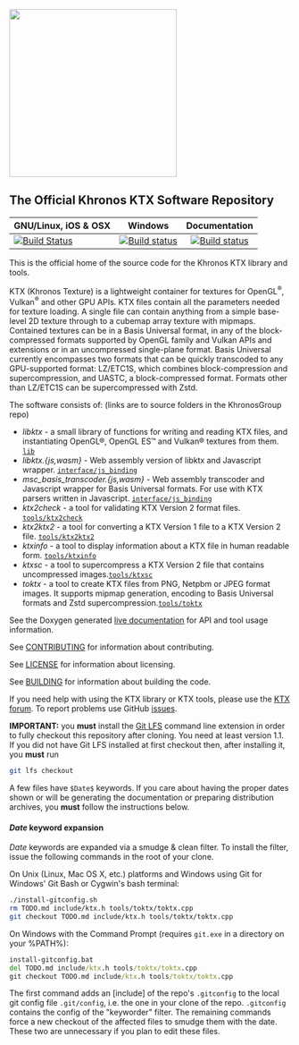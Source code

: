 <img src="https://www.khronos.org/assets/images/api_logos/khronos.svg" width="300"/>

The Official Khronos KTX Software Repository
---

| GNU/Linux, iOS & OSX |  Windows | Documentation | 
|----------------------| :------: | :-----------: |
| [![Build Status](https://travis-ci.org/KhronosGroup/KTX-Software.svg?branch=master)](https://travis-ci.org/KhronosGroup/KTX-Software) | [![Build status](https://ci.appveyor.com/api/projects/status/rj9bg8g2jphg3rc0/branch/master?svg=true)](https://ci.appveyor.com/project/msc-/ktx/branch/master) | [![Build status](https://codedocs.xyz/KhronosGroup/KTX-Software.svg)](https://codedocs.xyz/KhronosGroup/KTX-Software/) |

This is the official home of the source code
for the Khronos KTX library and tools.

KTX (Khronos Texture) is a lightweight container for textures for OpenGL<sup>®</sup>, Vulkan<sup>®</sup> and other GPU APIs. KTX files contain all the parameters needed for texture loading. A single file can contain anything from a simple base-level 2D texture through to a cubemap array texture with mipmaps. Contained textures can be in a Basis Universal format, in any of the block-compressed formats supported by OpenGL family and Vulkan APIs and extensions or in an uncompressed single-plane format. Basis Universal currently encompasses two formats that can be quickly transcoded to any GPU-supported format: LZ/ETC1S, which combines block-compression and supercompression, and UASTC, a block-compressed format. Formats other than LZ/ETC1S can be supercompressed with Zstd.

The software consists of: (links are to source folders in the KhronosGroup repo)

- *libktx* - a small library of functions for writing and reading KTX
files, and instantiating OpenGL®, OpenGL ES™️ and Vulkan® textures
from them. [`lib`](https://github.com/KhronosGroup/KTX-Software/tree/master/lib)
- *libktx.{js,wasm}* - Web assembly version of libktx and
Javascript wrapper. [`interface/js_binding`](https://github.com/KhronosGroup/KTX-Software/tree/master/interface/js_binding)
- *msc\_basis\_transcoder.{js,wasm}* - Web assembly transcoder and
Javascript wrapper for Basis Universal formats. For use with KTX parsers written in Javascript. [`interface/js_binding`](https://github.com/KhronosGroup/KTX-Software/tree/master/interface/js_binding)
- *ktx2check* - a tool for validating KTX Version 2 format files. [`tools/ktx2check`](https://github.com/KhronosGroup/KTX-Software/tree/master/tools/ktx2check)
- *ktx2ktx2* - a tool for converting a KTX Version 1 file to a KTX
Version 2 file. [`tools/ktx2ktx2`](https://github.com/KhronosGroup/KTX-Software/tree/master/tools/ktx2ktx2)
- *ktxinfo* - a tool to display information about a KTX file in
human readable form. [`tools/ktxinfo`](https://github.com/KhronosGroup/KTX-Software/tree/master/tools/ktxinfo)
- *ktxsc* - a tool to supercompress a KTX Version 2 file that
contains uncompressed images.[`tools/ktxsc`](https://github.com/KhronosGroup/KTX-Software/tree/master/tools/ktxsc)
- *toktx* - a tool to create KTX files from PNG, Netpbm or JPEG format images. It supports mipmap generation, encoding to
Basis Universal formats and Zstd supercompression.[`tools/toktx`](https://github.com/KhronosGroup/KTX-Software/tree/master/tools/toktx)

See the Doxygen generated [live documentation](https://github.khronos.org/KTX-Software/)
for API and tool usage information.

See [CONTRIBUTING](CONTRIBUTING.md) for information about contributing.

See [LICENSE](LICENSE.md) for information about licensing.

See [BUILDING](BUILDING.md) for information about building the code.

<!--
More information about KTX and links to tools that support it can be
found on the
[KTX page](http://www.khronos.org/opengles/sdk/tools/KTX/) of
the [OpenGL ES SDK](http://www.khronos.org/opengles/sdk) on
[khronos.org](http://www.khronos.org).
-->

If you need help with using the KTX library or KTX tools, please use the
[KTX forum](https://community.khronos.org/c/other-standards/ktx/).
To report problems use GitHub [issues](https://github.com/KhronosGroup/KTX/issues).

**IMPORTANT:** you **must** install the [Git LFS](https://github.com/github/git-lfs)
command line extension in order to fully checkout this repository after cloning. You
need at least version 1.1. If you did not have Git LFS installed at first checkout
then, after installing it, you **must** run

```bash
git lfs checkout
```

A few files have `$Date$` keywords. If you care about having the proper
dates shown or will be generating the documentation or preparing
distribution archives, you **must** follow the instructions below.

#### <a id="kwexpansion"></a>$Date$ keyword expansion

$Date$ keywords are expanded via a smudge & clean filter. To install
the filter, issue the following commands in the root of your clone.

On Unix (Linux, Mac OS X, etc.) platforms and Windows using Git for Windows'
Git Bash or Cygwin's bash terminal:

```bash
./install-gitconfig.sh
rm TODO.md include/ktx.h tools/toktx/toktx.cpp
git checkout TODO.md include/ktx.h tools/toktx/toktx.cpp
```

On Windows with the Command Prompt (requires `git.exe` in a directory
on your %PATH%):

```cmd
install-gitconfig.bat
del TODO.md include/ktx.h tools/toktx/toktx.cpp
git checkout TODO.md include/ktx.h tools/toktx/toktx.cpp 
```

The first command adds an [include] of the repo's `.gitconfig` to the
local git config file `.git/config`, i.e. the one in your clone of the repo.
`.gitconfig` contains the config of the "keyworder" filter. The remaining
commands force a new checkout of the affected files to smudge them with the
date. These two are unnecessary if you plan to edit these files.


